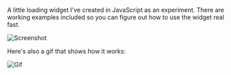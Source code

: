A little loading widget I've created in JavaScript as an experiment. 
There are working examples included so you can figure out how to use the widget real fast.

![Screenshot](https://github.com/Dusan-Dimitric/loading-bar.js/blob/master/examples/example1/ss1.png)

Here's also a gif that shows how it works:

![Gif](https://github.com/Dusan-Dimitric/loading-bar.js/blob/master/examples/examples.gif)
